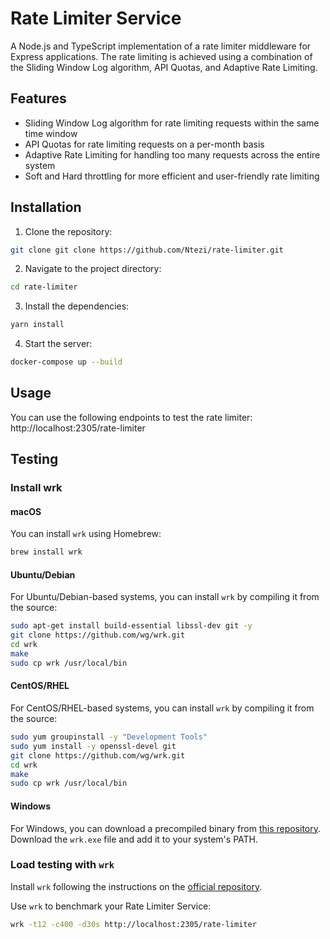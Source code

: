 # Rate Limiter Service

A Node.js and TypeScript implementation of a rate limiter middleware for Express applications. The rate limiting is
achieved using a combination of the Sliding Window Log algorithm, API Quotas, and Adaptive Rate Limiting.

## Features

- Sliding Window Log algorithm for rate limiting requests within the same time window
- API Quotas for rate limiting requests on a per-month basis
- Adaptive Rate Limiting for handling too many requests across the entire system
- Soft and Hard throttling for more efficient and user-friendly rate limiting

## Installation

1. Clone the repository:

```bash
git clone git clone https://github.com/Ntezi/rate-limiter.git
```

2. Navigate to the project directory:

```bash
cd rate-limiter
```

3. Install the dependencies:

```bash
yarn install
```

4. Start the server:

```bash
docker-compose up --build
```

## Usage

You can use the following endpoints to test the rate limiter:
http://localhost:2305/rate-limiter

## Testing

### Install wrk

#### macOS

You can install `wrk` using Homebrew:
    
```bash
brew install wrk
```


#### Ubuntu/Debian

For Ubuntu/Debian-based systems, you can install `wrk` by compiling it from the source:

```bash
sudo apt-get install build-essential libssl-dev git -y
git clone https://github.com/wg/wrk.git
cd wrk
make
sudo cp wrk /usr/local/bin
``` 

#### CentOS/RHEL

For CentOS/RHEL-based systems, you can install `wrk` by compiling it from the source:

```bash
sudo yum groupinstall -y "Development Tools"
sudo yum install -y openssl-devel git
git clone https://github.com/wg/wrk.git
cd wrk
make
sudo cp wrk /usr/local/bin
```

#### Windows

For Windows, you can download a precompiled binary from [this repository](https://github.com/maierhofer/wrk-windows). Download the `wrk.exe` file and add it to your system's PATH.


### Load testing with `wrk`

Install `wrk` following the instructions on the [official repository](https://github.com/wg/wrk).

Use `wrk` to benchmark your Rate Limiter Service:

```bash
wrk -t12 -c400 -d30s http://localhost:2305/rate-limiter
```




